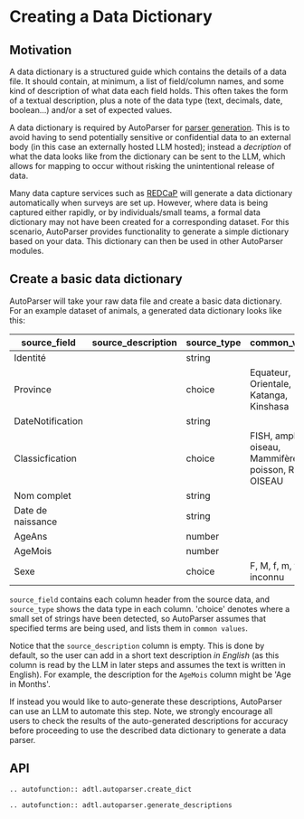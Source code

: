 # Creating a Data Dictionary

## Motivation

A data dictionary is a structured guide which contains the details of a data file.
It should contain, at minimum, a list of field/column names, and some kind of description
of what data each field holds. This often takes the form of a textual description, plus
a note of the data type (text, decimals, date, boolean...) and/or a set of expected values.

A data dictionary is required by AutoParser for [parser generation](parser_generation).
This is to avoid having to send potentially sensitive or confidential data to an external
body (in this case an externally hosted LLM hosted); instead a *decription* of what the
data looks like from the dictionary can be sent to the LLM, which allows for mapping to
occur without risking the unintentional release of data.

Many data capture services such as [REDCaP](https://projectredcap.org/) will generate
a data dictionary automatically when surveys are set up. However, where data is being
captured either rapidly, or by individuals/small teams, a formal data dictionary may not
have been created for a corresponding dataset. For this scenario, AutoParser provides
functionality to generate a simple dictionary based on your data. This dictionary can
then be used in other AutoParser modules.

## Create a basic data dictionary
AutoParser will take your raw data file and create a basic data dictionary. For an example
dataset of animals, a generated data dictionary looks like this:

| source_field      | source_description | source_type | common_values                                            |
|-------------------|--------------------|-------------|----------------------------------------------------------|
| Identité          |                    | string      |                                                          |
| Province          |                    | choice      | Equateur, Orientale, Katanga, Kinshasa                   |
| DateNotification  |                    | string      |                                                          |
| Classicfication   |                    | choice      | FISH, amphibie, oiseau, Mammifère, poisson, REPT, OISEAU |
| Nom complet       |                    | string      |                                                          |
| Date de naissance |                    | string      |                                                          |
| AgeAns            |                    | number      |                                                          |
| AgeMois           |                    | number      |                                                          |
| Sexe              |                    | choice      | F, M,   f, m, f, m     , inconnu                         |

`source_field` contains each column header from the source data, and `source_type` shows the
data type in each column. 'choice' denotes where a small set of strings have been detected,
so AutoParser assumes that specified terms are being used, and lists them in `common values`.

Notice that the `source_description` column is empty. This is done by default, so the
user can add in a short text description *in English* (as this column is read by the LLM
in later steps and assumes the text is written in English). For example, the description
for the `AgeMois` column might be 'Age in Months'.

If instead you would like to auto-generate these descriptions, AutoParser can use an LLM
to automate this step. Note, we strongly encourage all users to check the results of the
auto-generated descriptions for accuracy before proceeding to use the described data dictionary
to generate a data parser.

## API

```{eval-rst}
.. autofunction:: adtl.autoparser.create_dict

.. autofunction:: adtl.autoparser.generate_descriptions
```

